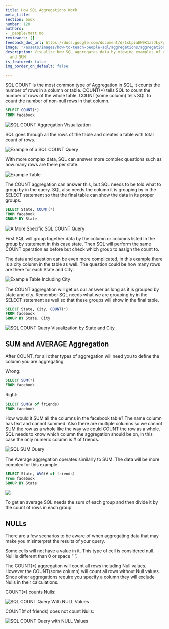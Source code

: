 ```yaml
---
title: How SQL Aggregations Work
meta_title:
section: book
number: 120
authors:
- _people/matt.md
reviewers: []
feedback_doc_url: https://docs.google.com/document/d/1sLpiaEW0K1azJLyFp6Va0UJFR3jU3YljuMcg2TUpoDY/edit?usp=sharing
image: "/assets/images/how-to-teach-people-sql/aggregations/aggregations_2.png"
description: Visualize how SQL aggregates data by viewing examples of COUNT, AVG,
  and SUM
is_featured: false
img_border_on_default: false

---
```

SQL COUNT is the most common type of Aggregation in SQL, it counts the number of rows in a column or table. COUNT(\*) tells SQL to count the number of rows of the whole table. COUNT(some column) tells SQL to count the number of non-null rows in that column.

```sql
SELECT COUNT(*)
FROM facebook
```

![SQL COUNT Aggregation Visualization](/assets/images/how-to-teach-people-sql/aggregations/aggregations_1.gif)

SQL goes through all the rows of the table and creates a table with total count of rows.

![Example of a SQL COUNT Query](/assets/images/how-to-teach-people-sql/aggregations/aggregations_2.png)

With more complex data, SQL can answer more complex questions such as how many rows are there per state.

![Example Table](/assets/images/how-to-teach-people-sql/aggregations/aggregations_3.png)

The COUNT aggregation can answer this, but SQL needs to be told what to group by in the query. SQL also needs the column it is grouping by in the SELECT statement so that the final table can show the data in its proper groups.

```sql
SELECT State, COUNT(*)
FROM facebook
GROUP BY State
```

![A More Specific SQL COUNT Query](/assets/images/how-to-teach-people-sql/aggregations/aggregations_4.gif)

First SQL will group together data by the column or columns listed in the group by statement in this case state. Then SQL will perform the same COUNT operation as before but check which group to assign the count to.

The data and question can be even more complicated, in this example there is a city column in the table as well. The question could be how many rows are there for each State and City.

![Example Table Including City](/assets/images/how-to-teach-people-sql/aggregations/aggregations_5.png)

The COUNT aggregation will get us our answer as long as it is grouped by state and city. Remember SQL needs what we are grouping by in the SELECT statement as well so that these groups will show in the final table.

```sql
SELECT State, City, COUNT(*)
FROM facebook
GROUP BY State, City
```

![SQL COUNT Query Visualization by State and City](/assets/images/how-to-teach-people-sql/aggregations/aggregations_6.gif)

## SUM and AVERAGE Aggregation

After COUNT, for all other types of aggregation will need you to define the column you are aggregating.

Wrong:

```sql
SELECT SUM(*)
FROM facebook
```

Right:

```sql
SELECT SUM(# of friends)
FROM facebook
```

How would it SUM all the columns in the facebook table? The name column has text and cannot summed. Also there are multiple columns so we cannot SUM the row as a whole like the way we could COUNT the row as a whole. SQL needs to know which column the aggregation should be on, in this case the only numeric column is # of friends.

![SQL SUM Query](/assets/images/how-to-teach-people-sql/aggregations/aggregations_7.gif)

The Average aggregation operates similarly to SUM. The data will be more complex for this example.

```sql
SELECT State, AVG(# of friends)
From facebook
GROUP BY State
```

![](/assets/images/how-to-teach-people-sql/aggregations/aggregations_8.gif)

To get an average SQL needs the sum of each group and then divide it by the count of rows in each group.

## NULLs

There are a few scenarios to be aware of when aggregating data that may make you misinterpret the results of your query.

Some cells will not have a value in it. This type of cell is considered null. Null is different than 0 or space “ ”.

The COUNT(\*) aggregation will count all rows including Null values. However the COUNT(some column) will count all rows without Null values. Since other aggregations require you specify a column they will exclude Nulls in their calculations.

COUNT(\*) counts Nulls:

![SQL COUNT Query With NULL Values](/assets/images/how-to-teach-people-sql/aggregations/aggregations_9.gif)

COUNT(# of friends) does not count Nulls:

![SQL COUNT Query with NULL Values](/assets/images/how-to-teach-people-sql/aggregations/aggregations_10.gif)
